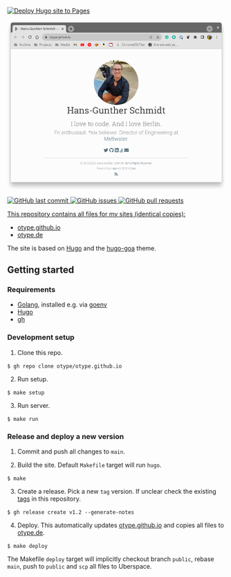 [![Deploy Hugo site to Pages](https://github.com/otype/otype.github.io/actions/workflows/hugo.yaml/badge.svg)](https://github.com/otype/otype.github.io/actions/workflows/hugo.yaml)

<p align="center">
	<img src="/images/otype_site.png" alt="otype Site"/>
</p>

<p>
	<a href="https://github.com/otype/otype.github.io/commits/master">
	<img src="https://img.shields.io/github/last-commit/otype/otype.github.io.svg?style=flat-square&logo=github&logoColor=white" alt="GitHub last commit">
    <a href="https://github.com/otype/otype.github.io/issues">
    <img src="https://img.shields.io/github/issues-raw/otype/otype.github.io.svg?style=flat-square&logo=github&logoColor=white" alt="GitHub issues">
    <a href="https://github.com/otype/otype.github.io/pulls">
    <img src="https://img.shields.io/github/issues-pr-raw/otype/otype.github.io.svg?style=flat-square&logo=github&logoColor=white" alt="GitHub pull requests">
</p>

This repository contains all files for my sites (identical copies):

- [otype.github.io](https://otype.github.io)
- [otype.de](https://otype.de)

The site is based on [Hugo](https://gohugo.io/) and the [hugo-goa](https://github.com/kaapiandcode/hugo-goa) theme.

## Getting started

### Requirements

- [Golang](https://go.dev/), installed e.g. via [goenv](https://github.com/syndbg/goenv)
- [Hugo](https://gohugo.io/)
- [gh](https://cli.github.com/)

### Development setup

1. Clone this repo.
```console
$ gh repo clone otype/otype.github.io
```

2. Run setup.

```console
$ make setup
````

3. Run server.

```console
$ make run
```

### Release and deploy a new version

1. Commit and push all changes to `main`.

2. Build the site. Default `Makefile` target will run `hugo`.

```console
$ make
```

3. Create a release. Pick a new `tag` version. If unclear check the existing [tags](https://github.com/otype/otype.github.io/tags) in this repository.

```console
$ gh release create v1.2 --generate-notes
```

4. Deploy. This automatically updates [otype.github.io](https://otype.github.io) and copies all files to [otype.de](https://otype.de).

```console
$ make deploy
```

The Makefile `deploy` target will implicitly checkout branch `public`, rebase `main`, push to `public` and `scp` all files to Uberspace.
